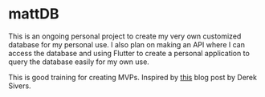 # mattDB

This is an ongoing personal project to create my very own customized database for my personal use. I also plan on making an API where I can access the database and using Flutter to create a personal application to query the database easily for my own use. 

This is good training for creating MVPs. Inspired by [this](https://sive.rs/dbt) blog post by Derek Sivers.
